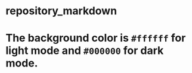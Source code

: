 # repository_markdown
# The background color is `#ffffff` for light mode and `#000000` for dark mode.
